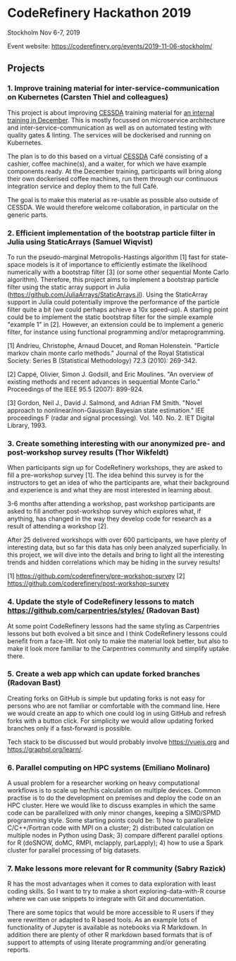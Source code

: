 

# CodeRefinery Hackathon 2019

Stockholm Nov 6-7, 2019

Event website: https://coderefinery.org/events/2019-11-06-stockholm/


## Projects

### 1. Improve training material for inter-service-communication on Kubernetes (Carsten Thiel and colleagues)

This project is about improving [CESSDA](https://www.cessda.eu) training material for 
[an internal training in December](https://www.cessda.eu/News-Events/Events/CESSDA-Technical-Infrastructure-Training-Day). This is mostly focussed on microservice architecture and inter-service-communication as well as 
on automated testing with quality gates & linting.
The services will be dockerised and running on Kubernetes.

The plan is to do this based on a virtual [CESSDA](https://www.cessda.eu) Café 
consisting of a cashier, coffee machine(s), and a waiter, for which we have example components ready.
At the December training, participants will bring along their own dockerised coffee machines,
run them through our continuous integration service and deploy them to the full Café.

The goal is to make this material as re-usable as possible also outside of CESSDA.
We would therefore welcome collaboration, in particular on the generic parts.


### 2. Efficient implementation of the bootstrap particle filter in Julia using StaticArrays (Samuel Wiqvist)

To run the pseudo-marginal Metropolis-Hastings algorithm [1] fast for
state-space models is it of importance to efficiently estimate the likelihood
numerically with a bootstrap filter [3] (or some other sequential Monte Carlo
algorithm). Therefore, this project aims to implement a bootstrap particle
filter using the static array support in Julia
(https://github.com/JuliaArrays/StaticArrays.jl). Using the StaticArray
support in Julia could potentially improve the performance of the particle
filter quite a bit (we could perhaps achieve a 10x speed-up). A starting point
could be to implement the static bootstrap filter for the simple example
"example 1" in [2]. However, an extension could be to implement a generic
filter, for instance using functional programming and/or metaprogramming.

[1] Andrieu, Christophe, Arnaud Doucet, and Roman Holenstein. "Particle markov chain monte carlo methods."
Journal of the Royal Statistical Society: Series B (Statistical Methodology) 72.3 (2010): 269-342.

[2] Cappé, Olivier, Simon J. Godsill, and Eric Moulines. "An overview of existing methods and recent advances in sequential Monte Carlo."
Proceedings of the IEEE 95.5 (2007): 899-924.

[3] Gordon, Neil J., David J. Salmond, and Adrian FM Smith. "Novel approach to nonlinear/non-Gaussian Bayesian state estimation."
IEE proceedings F (radar and signal processing). Vol. 140. No. 2. IET Digital Library, 1993.


### 3. Create something interesting with our anonymized pre- and post-workshop survey results (Thor Wikfeldt)

When participants sign up for CodeRefinery workshops, they are asked to fill 
a pre-workshop survey [1]. The idea behind this survey is for the instructors 
to get an idea of who the participants are, what their background and experience 
is and what they are most interested in learning about. 

3-6 months after attending a workshop, past workshop participants are asked to fill 
another post-workshop survey which explores what, if anything, has changed in the 
way they develop code for research as a result of attending a workshop [2].

After 25 delivered workshops with over 600 participants, we have plenty of 
interesting data, but so far this data has only been analyzed superficially. 
In this project, we will dive into the details and bring to light all the
interesting trends and hidden correlations which may be hiding in the survey results!

[1] https://github.com/coderefinery/pre-workshop-survey
[2] https://github.com/coderefinery/post-workshop-survey


### 4. Update the style of CodeRefinery lessons to match https://github.com/carpentries/styles/ (Radovan Bast)

At some point CodeRefinery lessons had the same styling as Carpentries lessons
but both evolved a bit since and I think CodeRefinery lessons could benefit
from a face-lift. Not only to make the material look better, but also to make
it look more familiar to the Carpentries community and simplify uptake there.


### 5. Create a web app which can update forked branches (Radovan Bast)

Creating forks on GitHub is simple but updating forks is not easy for persons
who are not familiar or comfortable with the command line. Here we would
create an app to which one could log in using GitHub and refresh forks with a
button click. For simplicity we would allow updating forked branches only if a
fast-forward is possible.

Tech stack to be discussed but would probably involve https://vuejs.org
and https://graphql.org/learn/.


### 6. Parallel computing on HPC systems (Emiliano Molinaro)

A usual problem for a researcher working on heavy computational workflows is to scale up her/his calculation on multiple devices. Common practise is to do the development on premises and deploy the code on an HPC cluster. Here we would like to discuss examples in which the same code can be parallelized with only minor changes, keeping a SIMD/SPMD programming style. Some starting points could be: 1) how to parallelize C/C++/Fortran code with MPI on a cluster; 2) distributed calculation on multiple nodes in Python using Dask; 3) compare different parallel options for R (doSNOW, doMC, RMPI, mclapply, parLapply); 4) how to use a Spark cluster for parallel processing of big datasets.


### 7. Make lessons more relevant for R community (Sabry Razick)

R has the most advantages when it comes to data exploration with least coding
skills. So I want to try to make a short exploring-data-with-R course where we
can use snippets to integrate with Git and documentation.

There are some topics that would be more accessible to R users if they were
rewritten or adapted to R based tools. As an example lots of functionality of
Jupyter is available as notebooks via R Markdown. In addition there are plenty
of other R markdown based formats that is of support to attempts of using
literate programming and/or generating reports.
